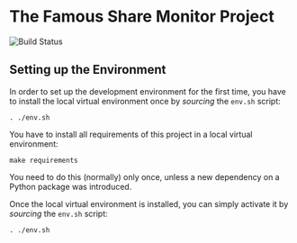 # The Famous Share Monitor Project

![Build Status](https://travis-ci.org/ralfholly/sharemon.svg?branch=master)


## Setting up the Environment

In order to set up the development environment for the first time, you have to install the local virtual environment once by *sourcing* the `env.sh` script:

```
. ./env.sh
```

You have to install all requirements of this project in a local virtual environment:

```
make requirements
```

You need to do this (normally) only once, unless a new dependency on a Python package was introduced.

Once the local virtual environment is installed, you can simply activate it by *sourcing* the `env.sh` script:

```
. ./env.sh
```

